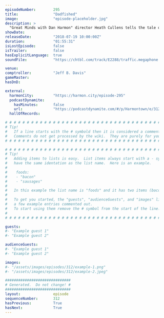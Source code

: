 ```yaml
---
episodeNumber:        295
title:                "Dadfished"
image:                "episode-placeholder.jpg"
description: >
  "Great Minds with Dan Harmon" director Heath Cullens tells the tale of how he accidentally convinced Dan that he's Dan's father. Brandon Johnson is our comptroller and Steve Levy joins for a return to role playing. Featuring Dan Harmon, Brandon Johnso...
showDate:             
releaseDate:          "2018-07-19 10:00:00Z"
duration:             "01:55:31"
isLostEpisode:        false
isTrailer:            false
hasExplicitLanguage:  true
soundFile:            "https://chtbl.com/track/E2288/traffic.megaphone.fm/STA8868028924.mp3?updated=1596851865"

venue:                
comptroller:          "Jeff B. Davis"
gameMaster:           
hasDnD:               

external:
  harmonCity:         "https://harmon.city/episode-295"
  podcastDynamite:
    hasMinutes:       false
    url:              "https://podcastdynamite.com/#/p/Harmontown/e/312/295"
  hallOfRecords:      

# # # # # # # # # # # # # # # # # # # # # # # # # # # # # # # # # # # # # # # # # # # # #
# Tip!
#   If a line starts with the # symbold then it is considered a comment.
#   Comments do not get processed by the wiki.  They are purely for your information.
# # # # # # # # # # # # # # # # # # # # # # # # # # # # # # # # # # # # # # # # # # # # #

# # # # # # # # # # # # # # # # # # # # # # # # # # # # # # # # # # # # # # # # # # # # #
# Tip!
#   Adding items to lists is easy.  List items always start with a - symbol and have
#   have the same identation as the list name.  Here is an example.
#
#    foods:
#    - "bacon"
#    - "sausages"
#
#   In this example the list name is "foods" and it has two items (bacon, and sausages).
#
#   To get you started, the "guests", "audienceGuests", and "images" lists below have
#   a few example entries commented out.
#   To start using them remove the # symbol from the start of the line.
#
# # # # # # # # # # # # # # # # # # # # # # # # # # # # # # # # # # # # # # # # # # # # #

guests:
#- "Example guest 1"
#- "Example guest 2"

audienceGuests:
#- "Example guest 1"
#- "Example guest 2"

images:
#- "/assets/images/episodes/312/example-1.png"
#- "/assets/images/episodes/312/example-2.jpeg"

##############################
# Generated.  Do not change! #
##############################
layout:               episode
sequenceNumber:       312
hasPrevious:          True
hasNext:              True
---
```


<!-- The episode description will be rendered here -->

<!-- Add your content BELOW here -->
<!-- vvvvvvvvvvvvvvvvvvvvvvvvvvv -->




<!-- ^^^^^^^^^^^^^^^^^^^^^^^^^^^ -->
<!-- Add your content ABOVE here -->

<!-- The episode gallery will be rendered here -->
